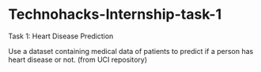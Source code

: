 # Technohacks-Internship-task-1
Task 1: Heart Disease Prediction

Use a dataset containing medical data of
patients to predict if a person has heart
disease or not. (from UCI repository)
